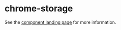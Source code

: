 chrome-storage
=================

See the [component landing page](http://polymer-project.org/docs/elements/core-elements.html#chrome-storage) for more information.

